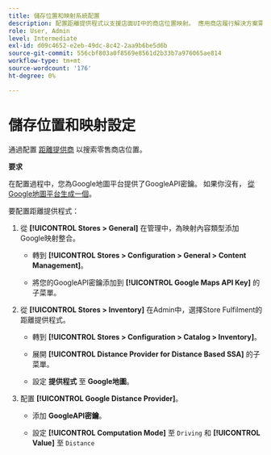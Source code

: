 ```yaml
---
title: 儲存位置和映射系統配置
description: 配置距離提供程式以支援店面UI中的商店位置映射。 應用商店履行解決方案需要一個距離提供商來啟用零售商店搜索以及端到端履行工作流的其他映射和計畫功能。
role: User, Admin
level: Intermediate
exl-id: d09c4652-e2eb-49dc-8c42-2aa9b6be5d6b
source-git-commit: 556cbf803a0f8569e8561d2b33b7a976065ae814
workflow-type: tm+mt
source-wordcount: '176'
ht-degree: 0%

---
```


# 儲存位置和映射設定

通過配置 [距離提供商](https://docs.magento.com/user-guide/catalog/inventory-configure-distance-priority.html) 以搜索零售商店位置。

**要求**

在配置過程中，您為Google地圖平台提供了GoogleAPI密鑰。 如果你沒有， [從Google地圖平台生成一個](https://docs.magento.com/user-guide/catalog/inventory-configure-distance-priority.html#configure-google-maps)。

要配置距離提供程式：

1. 從 **[!UICONTROL Stores > General]** 在管理中，為映射內容類型添加Google映射整合。

   - 轉到 **[!UICONTROL Stores > Configuration  > General > Content Management]**。

   - 將您的GoogleAPI密鑰添加到 **[!UICONTROL Google Maps API Key]** 的子菜單。

1. 從 **[!UICONTROL Stores > Inventory]** 在Admin中，選擇Store Fulfilment的距離提供程式。

   - 轉到 **[!UICONTROL Stores > Configuration > Catalog > Inventory]**。

   - 展開 **[!UICONTROL Distance Provider for Distance Based SSA]** 的子菜單。

   - 設定 **提供程式** 至 **Google地圖**。

1. 配置 **[!UICONTROL Google Distance Provider]**。

   - 添加 **GoogleAPI密鑰**。

   - 設定 **[!UICONTROL Computation Mode]** 至 `Driving` 和 **[!UICONTROL Value]** 至 `Distance`
